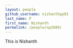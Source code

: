 ```yaml
---
layout: people
github_username: nishanthpp93
last_name: P
first_name: Nishanth
permalink: /people/np2689/
---
```

This is Nishanth

